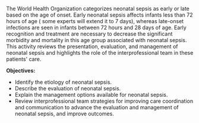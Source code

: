The World Health Organization categorizes neonatal sepsis as early or late based on the age of onset. Early neonatal sepsis affects infants less than 72 hours of age ( some experts will extend it to 7 days), whereas late-onset infections are seen in infants between 72 hours and 28 days of age. Early recognition and treatment are necessary to decrease the significant morbidity and mortality in this age group associated with neonatal sepsis. This activity reviews the presentation, evaluation, and management of neonatal sepsis and highlights the role of the interprofessional team in these patients' care.

**Objectives:**
- Identify the etiology of neonatal sepsis.
- Describe the evaluation of neonatal sepsis.
- Explain the management options available for neonatal sepsis.
- Review interprofessional team strategies for improving care coordination and communication to advance the evaluation and management of neonatal sepsis, and improve outcomes.